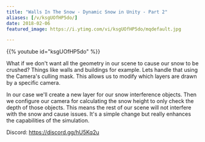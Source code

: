 ```yaml
---
title: "Walls In The Snow - Dynamic Snow in Unity - Part 2"
aliases: [/v/ksgUOfHP5do/]
date: 2018-02-06
featured_image: https://i.ytimg.com/vi/ksgUOfHP5do/mqdefault.jpg

---
```


{{% youtube id="ksgUOfHP5do" %}}

What if we don't want all the geometry in our scene to cause our snow to be crushed? Things like walls and buildings for example. Lets handle that using the Camera's culling mask. This allows us to modify which layers are drawn by a specific camera.

In our case we'll create a new layer for our snow interference objects. Then we configure our camera for calculating the snow height to only check the depth of those objects. This means the rest of our scene will not interfere with the snow and cause issues. It's a simple change but really enhances the capabilities of the simulation.

Discord: https://discord.gg/hU5Kq2u